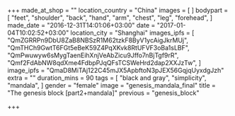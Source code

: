 +++
made_at_shop = ""
location_country = "China"
images = [
]
bodypart = [
  "feet",
  "shoulder",
  "back",
  "hand",
  "arm",
  "chest",
  "leg",
  "forehead",
]
made_date = "2016-12-31T14:01:06+03:00"
date = "2017-01-04T10:02:52+03:00"
location_city = "Shanghai"
images_ipfs = [  "QmZGRRPn9DbU8ZaB8NBSzR1M62tzkF8ByV1ycAigJkrMUj",
  "QmTHCh9GwtT6FGt5eBeK59Z4PqXKvk8RtUFVF3oBa1sLBF",
  "QmPwuwyw6sMygTaenEihXnjVeAbZicu9Jffo7nBjTgf9rR",
  "Qmf2FdAbNW8qdXme4FdbpPJqQFsTCSWeHrd2dap2XXJzTw",
]
image_ipfs = "QmaD8MiTAj122C45mJX5ApbftoN3pJEX56GqjqUyxdgJzh"
extra = ""
duration_mins = 90
tags = [
 "black and gray",
 "simplicity",
 "mandala",
]
gender = "female"
image = "genesis_mandala_final"
title = "The genesis block [part2+mandala]"
previous = "genesis_block"

+++
